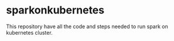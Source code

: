 # sparkonkubernetes
This repository have all the code and steps needed to run spark on kubernetes cluster. 
